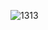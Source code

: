 ![1313](https://github.com/GeorgeSulaberidze2004/TSAMYGEORGIA/assets/162510336/92c36f89-9d5e-4f78-a5a6-b414a16e9987)
